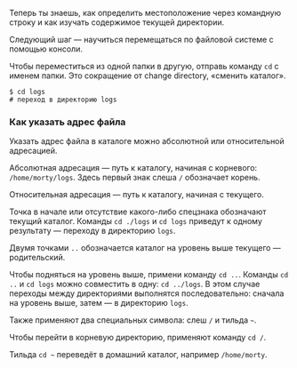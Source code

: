 Теперь ты знаешь, как определить местоположение через командную строку и как изучать содержимое текущей директории.

Следующий шаг — научиться перемещаться по файловой системе с помощью консоли.

Чтобы переместиться из одной папки в другую, отправь команду `cd` с именем папки. Это сокращение от change directory, «сменить каталог».
```
$ cd logs
# переход в директорию logs 
```

### Как указать адрес файла

Указать адрес файла в каталоге можно абсолютной или относительной адресацией.

Абсолютная адресация — путь к каталогу, начиная с корневого: `/home/morty/logs`. Здесь первый знак слеша `/` обозначает корень.

Относительная адресация — путь к каталогу, начиная с текущего.

Точка в начале или отсутствие какого-либо спецзнака обозначают текущий каталог. Команды `cd ./logs` и `cd logs` приведут к одному результату — переходу в директорию `logs`.

Двумя точками `..` обозначается каталог на уровень выше текущего — родительский.

Чтобы подняться на уровень выше, примени команду `cd ..`. Команды `cd ..` и `cd logs` можно совместить в одну: `cd ../logs`. В этом случае переходы между директориями выполнятся последовательно: сначала на уровень выше, затем — в директорию `logs`.

Также применяют два специальных символа: слеш `/` и тильда `~`.

Чтобы перейти в корневую директорию, применяют команду `cd /`.

Тильда `cd ~` переведёт в домашний каталог, например `/home/morty`.
